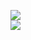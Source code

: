 
![](https://github-readme-stats.vercel.app/api?username=oli4maes&theme=vue-dark&hide_border=true&include_all_commits=true&count_private=true)<br/>
![](https://github-readme-stats.vercel.app/api/top-langs/?username=oli4maes&theme=vue-dark&hide_border=true&include_all_commits=true&count_private=true&layout=compact)

